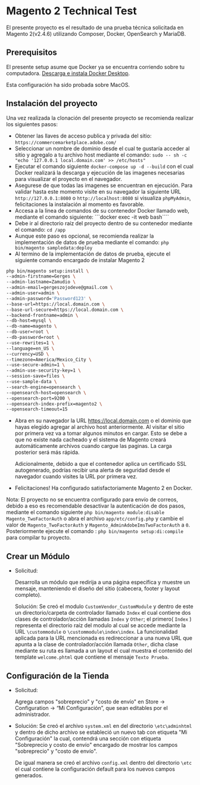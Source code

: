 
# Magento 2 Technical Test

El presente proyecto es el resultado de una prueba técnica solicitada en Magento 2(v2.4.6) utilizando Composer, Docker, OpenSearch y MariaDB.

## Prerequisitos

El presente setup asume que Docker ya se encuentra corriendo sobre tu computadora. [Descarga e instala Docker Desktop](https://www.docker.com/products/docker-desktop).

Esta configuración ha sido probada sobre MacOS.

## Instalación del proyecto

Una vez realizada la clonación del presente proyecto se recomienda realizar los siguientes pasos:

- Obtener las llaves de acceso publica y privada del sitio: ``` https://commercemarketplace.adobe.com/ ```
- Seleccionar un nombre de dominio desde el cual te gustaría acceder al sitio y agregalo a tu archivo host mediante el comando: ``` sudo -- sh -c "echo '127.0.0.1 local.domain.com' >> /etc/hosts" ```
- Ejecutar el comando siguiente ``` docker-compose up -d --build ``` con el cual Docker realizará la descarga y ejecución de las imagenes necesarias para visualizar el proyecto en el navegador.
- Asegurese de que todas las imagenes se encuentran en ejecución. Para validar hasta este momento visite en su navegador la siguiente URL ``` http://127.0.0.1:8080 ``` o ``` http://localhost:8080 ``` si visualiza ```phpMyAdmin```, felicitaciones la instalación al momento es favorable.
- Accesa a la linea de comandos de su contenedor Docker llamado web, mediante el comando siguiente: ```docker exec -it web bash````
- Debe ir al directorio raíz del proyecto dentro de su contenedor mediante el comando: ```cd /app```
- Aunque este paso es opcional, se recomienda realizar la implementación de datos de prueba mediante el comando: ```php bin/magento sampledata:deploy```
- Al termino de la implementación de datos de prueba, ejecute el siguiente comando encargado de instalar Magento 2
```bash
php bin/magento setup:install \
--admin-firstname=Gerges \
--admin-lastname=Zamudio \
--admin-email=gergeszojodeve@gmail.com \
--admin-user=admin \
--admin-password='Password123' \
--base-url=https://local.domain.com \
--base-url-secure=https://local.domain.com \
--backend-frontname=admin \
--db-host=mysql \
--db-name=magento \
--db-user=root \
--db-password=root \
--use-rewrites=1 \
--language=en_US \
--currency=USD \
--timezone=America/Mexico_City \
--use-secure-admin=1 \
--admin-use-security-key=1 \
--session-save=files \
--use-sample-data \
--search-engine=opensearch \
--opensearch-host=opensearch \
--opensearch-port=9200 \
--opensearch-index-prefix=magento2 \
--opensearch-timeout=15
```
- Abra en su navegador la URL https://local.domain.com o el dominio que hayas elegido agregar al archivo host anteriormente. Al visitar el sitio por primera vez va a tomar algunos minutos en cargar. Esto se debe a que no existe nada cacheado y el sistema de Magento creará automáticamente archivos cuando cargue las paginas. La carga posterior será más rápida.

  Adicionalmente, debido a que el contenedor aplica un certificado SSL autogenerado, podrías recibir una alerta de seguridad desde el navegador cuando visites la URL por primera vez.
- Felicitaciones! Ha configurado satisfactoriamente Magento 2 en Docker.

Nota: El proyecto no se encuentra configurado para envío de correos, debido a eso es recomendable desactivar la autenticación de dos pasos, mediante el comando siguiente ``` php bin/magento module:disable Magento_TwoFactorAuth ``` o abra el archivo ``` app/etc/config.php ``` y cambie el valor de ``` Magento_TwoFactorAuth ``` y ``` Magento_AdminAdobeImsTwoFactorAuth ``` a ``` 0 ```. Posteriormente ejecute el comando : ``` php bin/magento setup:di:compile ``` para compilar tu proyecto.

## Crear un Módulo

- Solicitud:

  Desarrolla un módulo que redirija a una página específica y muestre un mensaje, manteniendo el diseño del sitio (cabecera, footer y layout completo).

  Solución: 
  Se creó el modulo ``` CustomVendor_CustomModule ``` y dentro de este un directorio/carpeta de controlador llamado ``` Index ``` el cual contiene dos clases de controlador/acción llamadas ``` Index ``` y ``` Other ```; el primero( ``` Index ``` ) representa el directorio raíz del modulo al cual se accede mediante la URL ``` \custommodule ``` o ``` \custommodule\index\index ```. La funcionalidad aplicada para la URL mencionada es redireccionar a una nueva URL que apunta a la clase de controlador/acción llamada ``` Other ```, dicha clase mediante su ruta es llamada a un layout el cual muestra el contenido del template ``` welcome.phtml ``` que contiene el mensaje ``` Texto Prueba ```. 

## Configuración de la Tienda

- Solicitud:

  Agrega campos "sobreprecio" y "costo de envío" en Store
  -> Configuration -> “Mi Configuración”, que sean editables por el administrador.

- Solución: Se creó el archivo ``` system.xml ``` en del directorio ``` \etc\adminhtml ``` y dentro de dicho archivo se estableció un nuevo tab con etiqueta "Mi Configuración" la cual, contendrá una sección con etiqueta "Sobreprecio y costo de envío" encargado de mostrar los campos "sobreprecio" y "costo de envío".

  De igual manera se creó el archivo  ``` config.xml ``` dentro del directorio ``` \etc ``` el cual contiene la configuración default para los nuevos campos generados.

